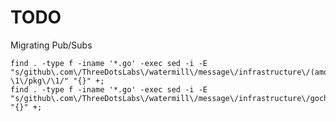 # TODO

Migrating Pub/Subs

	find . -type f -iname '*.go' -exec sed -i -E "s/github\.com\/ThreeDotsLabs\/watermill\/message\/infrastructure\/(amqp|googlecloud|http|io|kafka|nats|sql)/github.com\/ThreeDotsLabs\/watermill-\1\/pkg\/\1/" "{}" +;
	find . -type f -iname '*.go' -exec sed -i -E "s/github\.com\/ThreeDotsLabs\/watermill\/message\/infrastructure\/gochannel/github\.com\/ThreeDotsLabs\/watermill\/pubsub\/gochannel/" "{}" +;
